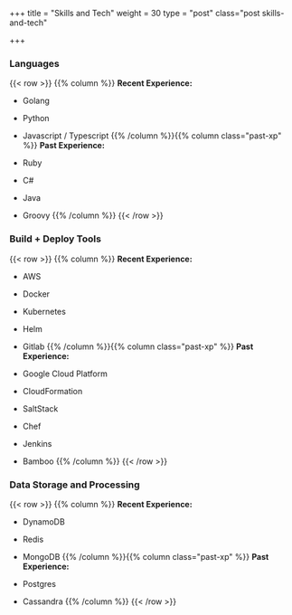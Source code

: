 +++
title = "Skills and Tech"
weight = 30
type = "post"
class="post skills-and-tech"

+++


### Languages
{{< row >}}
{{% column %}}
**Recent Experience:**

- Golang

- Python

- Javascript / Typescript
{{% /column %}}{{% column class="past-xp" %}}
**Past Experience:**

- Ruby

- C#

- Java

- Groovy
{{% /column %}}
{{< /row >}}

### Build + Deploy Tools
{{< row >}}
{{% column %}}
**Recent Experience:**

- AWS

- Docker

- Kubernetes

- Helm

- Gitlab
{{% /column %}}{{% column class="past-xp" %}}
**Past Experience:**

- Google Cloud Platform

- CloudFormation

- SaltStack

- Chef

- Jenkins

- Bamboo
{{% /column %}}
{{< /row >}}

### Data Storage and Processing
{{< row >}}
{{% column %}}
**Recent Experience:**

- DynamoDB

- Redis

- MongoDB
{{% /column %}}{{% column class="past-xp" %}}
**Past Experience:**

- Postgres

- Cassandra
{{% /column %}}
{{< /row >}}

